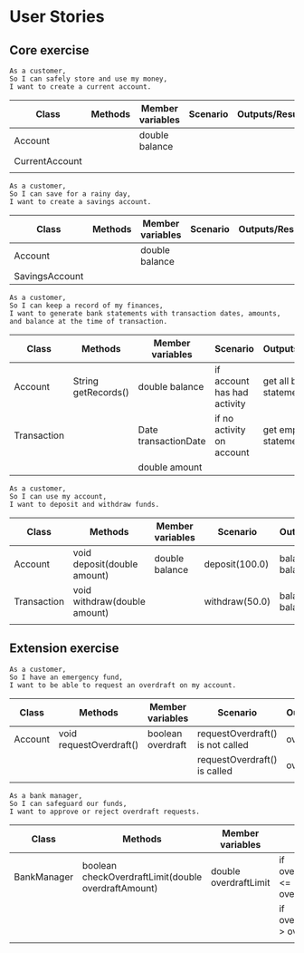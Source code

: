 # User Stories


## Core exercise

```
As a customer,
So I can safely store and use my money,
I want to create a current account.
```
| Class          | Methods | Member variables | Scenario | Outputs/Results |
|----------------|---------|------------------|----------|-----------------|
| Account        |         | double balance   |          |                 |
| CurrentAccount |         |                  |          |                 |
|                |         |                  |          |                 |


```
As a customer,
So I can save for a rainy day,
I want to create a savings account.
```
| Class          | Methods | Member variables | Scenario | Outputs/Results |
|----------------|---------|------------------|----------|-----------------|
| Account        |         | double balance   |          |                 |
| SavingsAccount |         |                  |          |                 |


```
As a customer,
So I can keep a record of my finances,
I want to generate bank statements with transaction dates, amounts, and balance at the time of transaction.
```
| Class       | Methods             | Member variables     | Scenario                    | Outputs/Results          |
|-------------|---------------------|----------------------|-----------------------------|--------------------------|
| Account     | String getRecords() | double balance       | if account has had activity | get all bank statements  |
| Transaction |                     | Date transactionDate | if no activity on account   | get empty bank statement |
|             |                     | double amount        |                             |                          |



```
As a customer,
So I can use my account,
I want to deposit and withdraw funds.
```
| Class       | Methods                      | Member variables | Scenario       | Outputs/Results           |
|-------------|------------------------------|------------------|----------------|---------------------------|
| Account     | void deposit(double amount)  | double balance   | deposit(100.0) | balance = balance + 100.0 |
| Transaction | void withdraw(double amount) |                  | withdraw(50.0) | balance = balance - 50.0  |
|             |                              |                  |                |                           |


## Extension exercise

```
As a customer,
So I have an emergency fund,
I want to be able to request an overdraft on my account.
```
| Class   | Methods                 | Member variables  | Scenario                         | Outputs/Results   |
|---------|-------------------------|-------------------|----------------------------------|-------------------|
| Account | void requestOverdraft() | boolean overdraft | requestOverdraft() is not called | overdraft = false |
|         |                         |                   | requestOverdraft() is called     | overdraft = true  |
|         |                         |                   |                                  |                   |

```
As a bank manager,
So I can safeguard our funds,
I want to approve or reject overdraft requests.
```
| Class       | Methods                                              | Member variables      | Scenario                             | Outputs/Results |
|-------------|------------------------------------------------------|-----------------------|--------------------------------------|-----------------|
| BankManager | boolean checkOverdraftLimit(double overdraftAmount)  | double overdraftLimit | if overdraftAmount <= overdraftLimit | request granted |
|             |                                                      |                       | if overdraftAmount > overdraftLimit  | request deied   |
|             |                                                      |                       |                                      |                 |

